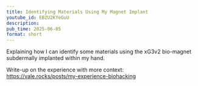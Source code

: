 ```yaml
---
title: Identifying Materials Using My Magnet Implant
youtube_id: EBZU2KYeGuU
description:
pub_time: 2025-06-05
format: short
---
```


Explaining how I can identify some materials using the xG3v2 bio-magnet subdermally implanted within my hand.

Write-up on the experience with more context: \
<https://vale.rocks/posts/my-experience-biohacking>
